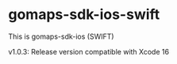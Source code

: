 # gomaps-sdk-ios-swift

This is gomaps-sdk-ios (SWIFT)

v1.0.3: Release version compatible with Xcode 16
